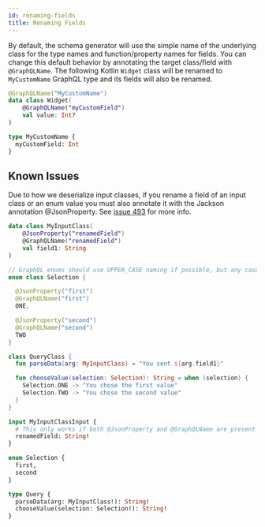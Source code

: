```yaml
---
id: renaming-fields
title: Renaming Fields
---
```

By default, the schema generator will use the simple name of the underlying class for the type names and function/property names for fields.
You can change this default behavior by annotating the target class/field with `@GraphQLName`. The following Kotlin `Widget` class
will be renamed to `MyCustomName` GraphQL type and its fields will also be renamed.

```kotlin
@GraphQLName("MyCustomName")
data class Widget(
    @GraphQLName("myCustomField")
    val value: Int?
)
```

```graphql
type MyCustomName {
  myCustomField: Int
}
```

## Known Issues

Due to how we deserialize input classes, if you rename a field of an input class or an enum value you must also annotate it with the Jackson annotation @JsonProperty. See [issue 493](https://github.com/ExpediaGroup/graphql-kotlin/issues/493) for more info.

```kotlin
data class MyInputClass(
    @JsonProperty("renamedField")
    @GraphQLName("renamedField")
    val field1: String
)

// GraphQL enums should use UPPER_CASE naming if possible, but any case is supported
enum class Selection {

  @JsonProperty("first")
  @GraphQLName("first")
  ONE,

  @JsonProperty("second")
  @GraphQLName("second")
  TWO
}

class QueryClass {
  fun parseData(arg: MyInputClass) = "You sent ${arg.field1}"

  fun chooseValue(selection: Selection): String = when (selection) {
    Selection.ONE -> "You chose the first value"
    Selection.TWO -> "You chose the second value"
  }
}
```

```graphql
input MyInputClassInput {
  # This only works if both @JsonProperty and @GraphQLName are present
  renamedField: String!
}

enum Selection {
  first,
  second
}

type Query {
  parseData(arg: MyInputClass!): String!
  chooseValue(selection: Selection!): String!
}
```
